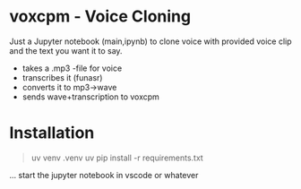 # voxcpm - Voice Cloning

Just a Jupyter notebook (main,ipynb) to clone voice with provided voice clip and the text you want it to say.

- takes a .mp3 -file for voice
- transcribes it (funasr)
- converts it to mp3->wave
- sends wave+transcription to voxcpm

# Installation

> uv venv .venv
> uv pip install -r requirements.txt

... start the jupyter notebook in vscode or whatever